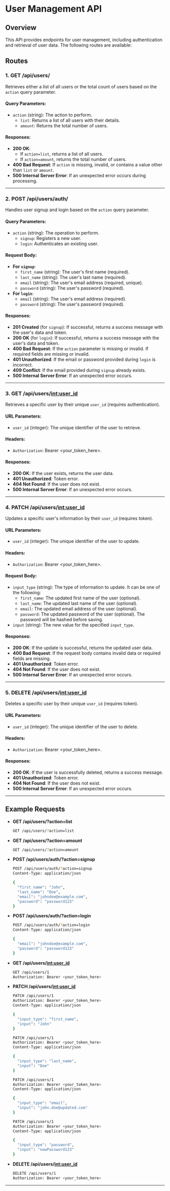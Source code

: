 # User Management API

## Overview
This API provides endpoints for user management, including authentication and retrieval of user data. The following routes are available:

## Routes

### 1. **GET /api/users/**
Retrieves either a list of all users or the total count of users based on the `action` query parameter.

#### Query Parameters:
- `action` (string): The action to perform. 
  - `list`: Returns a list of all users with their details.
  - `amount`: Returns the total number of users.

#### Responses:
- **200 OK**:
  - If `action=list`, returns a list of all users.
  - If `action=amount`, returns the total number of users.
- **400 Bad Request**: If `action` is missing, invalid, or contains a value other than `list` or `amount`.
- **500 Internal Server Error**: If an unexpected error occurs during processing.

---

### 2. **POST /api/users/auth/**
Handles user signup and login based on the `action` query parameter.

#### Query Parameters:
- `action` (string): The operation to perform.
  - `signup`: Registers a new user.
  - `login`: Authenticates an existing user.

#### Request Body:
- **For `signup`**:
  - `first_name` (string): The user's first name (required).
  - `last_name` (string): The user's last name (required).
  - `email` (string): The user's email address (required, unique).
  - `password` (string): The user's password (required).
- **For `login`**:
  - `email` (string): The user's email address (required).
  - `password` (string): The user's password (required).

#### Responses:
- **201 Created** (for `signup`): If successful, returns a success message with the user's data and token.
- **200 OK** (for `login`): If successful, returns a success message with the user's data and token.
- **400 Bad Request**: If the `action` parameter is missing or invalid. If required fields are missing or invalid.
- **401 Unauthorized**: If the email or password provided during `login` is incorrect.
- **409 Conflict**: If the email provided during `signup` already exists.
- **500 Internal Server Error**: If an unexpected error occurs.

---

### 3. **GET /api/users/<int:user_id>**
Retrieves a specific user by their unique `user_id` (requires authentication).

#### URL Parameters:
- `user_id` (integer): The unique identifier of the user to retrieve.

#### Headers:
- `Authorization`: Bearer <your_token_here>.

#### Responses:
- **200 OK**: If the user exists, returns the user data.
- **401 Unauthorized**: Token error.
- **404 Not Found**: If the user does not exist.
- **500 Internal Server Error**: If an unexpected error occurs.

---

### 4. **PATCH /api/users/<int:user_id>**
Updates a specific user's information by their `user_id` (requires token).

#### URL Parameters:
- `user_id` (integer): The unique identifier of the user to update.

#### Headers:
- `Authorization`: Bearer <your_token_here>.

#### Request Body:
- `input_type` (string): The type of information to update. It can be one of the following:
  - `first_name`: The updated first name of the user (optional).
  - `last_name`: The updated last name of the user (optional).
  - `email`: The updated email address of the user (optional).
  - `password`: The updated password of the user (optional). The password will be hashed before saving.
- `input` (string): The new value for the specified `input_type`.

#### Responses:
- **200 OK**: If the update is successful, returns the updated user data.
- **400 Bad Request**: If the request body contains invalid data or required fields are missing.
- **401 Unauthorized**: Token error.
- **404 Not Found**: If the user does not exist.
- **500 Internal Server Error**: If an unexpected error occurs.

---

### 5. **DELETE /api/users/<int:user_id>**
Deletes a specific user by their unique `user_id` (requires token).

#### URL Parameters:
- `user_id` (integer): The unique identifier of the user to delete.

#### Headers:
- `Authorization`: Bearer <your_token_here>.

#### Responses:
- **200 OK**: If the user is successfully deleted, returns a success message.
- **401 Unauthorized**: Token error.
- **404 Not Found**: If the user does not exist.
- **500 Internal Server Error**: If an unexpected error occurs.

---

## Example Requests

- **GET /api/users/?action=list**
    ```bash
    GET /api/users/?action=list
    ```

- **GET /api/users/?action=amount**
    ```bash
    GET /api/users/?action=amount
    ```

- **POST /api/users/auth/?action=signup**
    ```bash
    POST /api/users/auth/?action=signup
    Content-Type: application/json

    {
      "first_name": "John",
      "last_name": "Doe",
      "email": "johndoe@example.com",
      "password": "password123"
    }
    ```

- **POST /api/users/auth/?action=login**
    ```bash
    POST /api/users/auth/?action=login
    Content-Type: application/json

    {
      "email": "johndoe@example.com",
      "password": "password123"
    }
    ```

- **GET /api/users/<int:user_id>**
    ```bash
    GET /api/users/1
    Authorization: Bearer <your_token_here>
    ```

- **PATCH /api/users/<int:user_id>**
    ```bash
    PATCH /api/users/1
    Authorization: Bearer <your_token_here>
    Content-Type: application/json

    {
      "input_type": "first_name",
      "input": "John"
    }
    ```

    ```bash
    PATCH /api/users/1
    Authorization: Bearer <your_token_here>
    Content-Type: application/json

    {
      "input_type": "last_name",
      "input": "Doe"
    }
    ```

    ```bash
    PATCH /api/users/1
    Authorization: Bearer <your_token_here>
    Content-Type: application/json

    {
      "input_type": "email",
      "input": "john.doe@updated.com"
    }
    ```

    ```bash
    PATCH /api/users/1
    Authorization: Bearer <your_token_here>
    Content-Type: application/json

    {
      "input_type": "password",
      "input": "newPassword123"
    }
    ```

- **DELETE /api/users/<int:user_id>**
    ```bash
    DELETE /api/users/1
    Authorization: Bearer <your_token_here>
    ```

---



